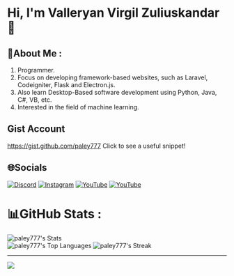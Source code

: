 
# Hi, I'm Valleryan Virgil Zuliuskandar 👋
## 💫About Me :
1. Programmer.
2. Focus on developing framework-based websites, such as Laravel, Codeigniter, Flask and Electron.js.
3. Also learn Desktop-Based software development using Python, Java, C#, VB, etc.
4. Interested in the field of machine learning.

## Gist Account
https://gist.github.com/paley777 Click to see a useful snippet!

## 🌐Socials
[![Discord](https://img.shields.io/badge/Discord-%237289DA.svg?logo=discord&logoColor=white)](https://discord.com/users/756348391381926010)
[![Instagram](https://img.shields.io/badge/Instagram-%23E4405F.svg?logo=Instagram&logoColor=white)](https://instagram.com/valley_feeds)
[![YouTube](https://img.shields.io/badge/YouTube-%23FF0000.svg?logo=YouTube&logoColor=white)](https://www.youtube.com/channel/UCUncJttuGfDFnwgWZ2xLtyg)
[![YouTube](https://img.shields.io/badge/Linkedin-account-brightgreen)](https://www.linkedin.com/in/valleryan-virgil-zuliuskandar-50366a242/)


# 📊GitHub Stats :
![paley777's Stats](https://github-readme-stats.vercel.app/api?username=paley777&theme=outrun&show_icons=true&hide_border=false&count_private=true)
<br>
![paley777's Top Languages](https://github-readme-stats.vercel.app/api/top-langs/?username=paley777&theme=outrun&show_icons=true&hide_border=false&layout=compact)
![paley777's Streak](https://github-readme-streak-stats.herokuapp.com/?user=paley777&theme=outrun&hide_border=false)

---
[![](https://visitcount.itsvg.in/api?id=paley777&icon=8&color=12)](https://visitcount.itsvg.in)
